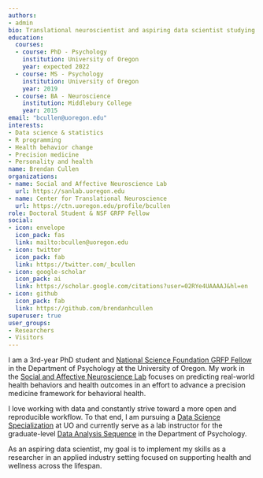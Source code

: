 ```yaml
---
authors:
- admin
bio: Translational neuroscientist and aspiring data scientist studying precision medicine approaches to health behavior change.
education:
  courses:
  - course: PhD - Psychology 
    institution: University of Oregon
    year: expected 2022
  - course: MS - Psychology 
    institution: University of Oregon
    year: 2019
  - course: BA - Neuroscience
    institution: Middlebury College
    year: 2015
email: "bcullen@uoregon.edu"
interests:
- Data science & statistics
- R programming
- Health behavior change
- Precision medicine
- Personality and health
name: Brendan Cullen
organizations:
- name: Social and Affective Neuroscience Lab
  url: https://sanlab.uoregon.edu
- name: Center for Translational Neuroscience
  url: https://ctn.uoregon.edu/profile/bcullen
role: Doctoral Student & NSF GRFP Fellow
social:
- icon: envelope
  icon_pack: fas
  link: mailto:bcullen@uoregon.edu
- icon: twitter
  icon_pack: fab
  link: https://twitter.com/_bcullen
- icon: google-scholar
  icon_pack: ai
  link: https://scholar.google.com/citations?user=02RYe4UAAAAJ&hl=en
- icon: github
  icon_pack: fab
  link: https://github.com/brendanhcullen
superuser: true
user_groups:
- Researchers
- Visitors
---
```


I am a 3rd-year PhD student and [National Science Foundation GRFP Fellow](https://www.nsfgrfp.org/general_resources/about) in the Department of Psychology at the University of Oregon. My work in the [Social and Affective Neuroscience Lab](https://sanlab.uoregon.edu/) focuses on predicting real-world health behaviors and health outcomes in an effort to advance a precision medicine framework for behavioral health.

I love working with data and constantly strive toward a more open and reproducible workflow. To that end, I am pursuing a [Data Science Specialization](https://github.com/uo-datasci-specialization) at UO and currently serve as a lab instructor for the graduate-level [Data Analysis Sequence](https://github.com/uopsych) in the Department of Psychology. 

As an aspiring data scientist, my goal is to implement my skills as a researcher in an applied industry setting focused on supporting health and wellness across the lifespan.
